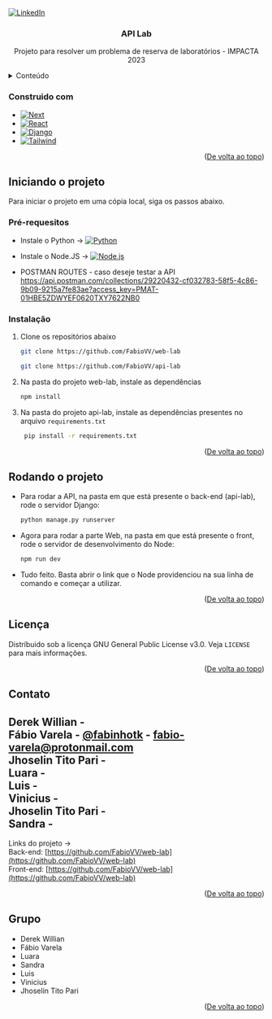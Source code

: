 <!-- Improved compatibility of back to top link: See: https://github.com/othneildrew/Best-README-Template/pull/73 -->
<a name="readme-top"></a>



<!-- PROJECT SHIELDS -->
<!--
*** I'm using markdown "reference style" links for readability.
*** Reference links are enclosed in brackets [ ] instead of parentheses ( ).
*** See the bottom of this document for the declaration of the reference variables
*** for contributors-url, forks-url, etc. This is an optional, concise syntax you may use.
*** https://www.markdownguide.org/basic-syntax/#reference-style-links
-->
<!-- [![Contributors][contributors-shield]][contributors-url]
[![Forks][forks-shield]][forks-url]
[![Stargazers][stars-shield]][stars-url]
[![Issues][issues-shield]][issues-url]
[![MIT License][license-shield]][license-url]-->
[![LinkedIn][linkedin-shield]][linkedin-url-fabio] 



<!-- PROJECT LOGO -->
<!--<br />
<div align="center">
  <a href="https://github.com/github_username/repo_name">
    <img src="images/logo.png" alt="Logo" width="80" height="80">
  </a>-->

<h3 align="center">API Lab</h3>

  <p align="center">
    Projeto para resolver um problema de reserva de laboratórios - IMPACTA 2023
    <br />
    <!-- <a href="https://github.com/github_username/repo_name"><strong>Explore the docs »</strong></a>
    <br />
    <br />
    <a href="https://github.com/github_username/repo_name">View Demo</a>
    ·
    <a href="https://github.com/github_username/repo_name/issues">Report Bug</a>
    ·
    <a href="https://github.com/github_username/repo_name/issues">Request Feature</a>
  </p> -->
</div>



<!-- TABLE OF CONTENTS -->
<details>
  <summary>Conteúdo</summary>
  <ol>
    <li>
      <ul>
        <li><a href="#built-with">Tecnologias</a></li>
      </ul>
    </li>
    <li>
      <a href="#getting-started">Iniciando o projeto</a>
      <ul>
        <li><a href="#prerequisites">Pré-requesitos</a></li>
        <li><a href="#installation">Instalação</a></li>
      </ul>
    </li>
    <!-- <li><a href="#usage">Uso</a></li> -->
    <!-- <li><a href="#roadmap">Roadmap</a></li>
    <li><a href="#contributing">Contributing</a></li>
    <li><a href="#license">License</a></li>
    <li><a href="#contact">Contact</a></li> -->
    <li><a href="#grupo">Grupo de DEV</a></li>
  </ol>
</details>



<!-- ABOUT THE PROJECT
## About The Project

[![Product Name Screen Shot][product-screenshot]](https://example.com)

Here's a blank template to get started: To avoid retyping too much info. Do a search and replace with your text editor for the following: `github_username`, `repo_name`, `twitter_handle`, `linkedin_username`, `email_client`, `email`, `project_title`, `project_description`

<p align="right">(<a href="#readme-top">De volta ao topo</a>)</p>
 -->

### Construido com

* [![Next][Next.js]][Next-url]
* [![React][React.js]][React-url]
* [![Django][Django]][Django-url]
* [![Tailwind][Tail]][Tail-url]


<p align="right">(<a href="#readme-top">De volta ao topo</a>)</p>



<!-- GETTING STARTED -->
## Iniciando o projeto

Para iniciar o projeto em uma cópia local, siga os passos abaixo.

### Pré-requesitos

 - Instale o Python ->  [![Python][Python]][Python-url]
 - Instale o Node.JS ->  [![Node.js][Node.js]][Node-url]

 - POSTMAN ROUTES - caso deseje testar a API
    https://api.postman.com/collections/29220432-cf032783-58f5-4c86-9b09-9215a7fe83ae?access_key=PMAT-01HBE5ZDWYEF0620TXY7622NB0

### Instalação

1. Clone os repositórios abaixo
   ```sh
   git clone https://github.com/FabioVV/web-lab
   ```
   ```sh
   git clone https://github.com/FabioVV/api-lab
   ```
3. Na pasta do projeto web-lab, instale as dependências
   ```sh
   npm install
   ```
4. Na pasta do projeto api-lab, instale as dependências presentes no arquivo `requirements.txt`
   ```sh
    pip install -r requirements.txt
   ```

<p align="right">(<a href="#readme-top">De volta ao topo</a>)</p>



<!-- USAGE EXAMPLES -->
## Rodando o projeto

 - Para rodar a API, na pasta em que está presente o back-end (api-lab), rode o servidor Django:
    ```sh
    python manage.py runserver
   ```

 - Agora para rodar a parte Web, na pasta em que está presente o front, rode o servidor de desenvolvimento do Node:
    ```sh
    npm run dev
   ```
 - Tudo feito. Basta abrir o link que o Node providenciou na sua linha de comando e começar a utilizar. 

<p align="right">(<a href="#readme-top">De volta ao topo</a>)</p> 



<!-- ROADMAP
## Roadmap

- [ ] Feature 1
- [ ] Feature 2
- [ ] Feature 3
    - [ ] Nested Feature

See the [open issues](https://github.com/github_username/repo_name/issues) for a full list of proposed features (and known issues).

<p align="right">(<a href="#readme-top">back to top</a>)</p>
 -->


<!-- CONTRIBUTING 
## Contributing

Contributions are what make the open source community such an amazing place to learn, inspire, and create. Any contributions you make are **greatly appreciated**.

If you have a suggestion that would make this better, please fork the repo and create a pull request. You can also simply open an issue with the tag "enhancement".
Don't forget to give the project a star! Thanks again!

1. Fork the Project
2. Create your Feature Branch (`git checkout -b feature/AmazingFeature`)
3. Commit your Changes (`git commit -m 'Add some AmazingFeature'`)
4. Push to the Branch (`git push origin feature/AmazingFeature`)
5. Open a Pull Request

<p align="right">(<a href="#readme-top">De volta ao topo</a>)</p>
-->


<!-- LICENSE -->
## Licença

Distríbuido sob a licença GNU General Public License v3.0. Veja `LICENSE` para mais informações.

<p align="right">(<a href="#readme-top">De volta ao topo</a>)</p>



<!-- CONTACT -->
## Contato
<!-- <ul>
  <li></li>
</ul> -->

Derek Willian -
<br>
Fábio Varela - [@fabinhotk](https://twitter.com/fabinhotk) - fabio-varela@protonmail.com
<br>
Jhoselin Tito Pari - 
<br>
Luara - 
<br>
Luis - 
<br>
Vinicius - 
<br>
Jhoselin Tito Pari - 
<br>
Sandra - 
<br>
--

Links do projeto ->
<br>
Back-end: [https://github.com/FabioVV/web-lab](https://github.com/FabioVV/web-lab)
<br>
Front-end: [https://github.com/FabioVV/web-lab](https://github.com/FabioVV/web-lab)
<br>

<p align="right">(<a href="#readme-top">De volta ao topo</a>)</p>



<!-- ACKNOWLEDGMENTS -->
 ## Grupo
<ul>
  <li>
   Derek Willian 
  </li>

  <li>
   Fábio Varela 
  </li>

  <li>
   Luara 
  </li>

  <li>
   Sandra
  </li>

  <li>
   Luis
  </li>

  <li>
   Vinicius
  </li>

  <li>
   Jhoselin Tito Pari
  </li>
</ul>


<p align="right">(<a href="#readme-top">De volta ao topo</a>)</p> 



<!-- MARKDOWN LINKS & IMAGES -->
<!-- https://www.markdownguide.org/basic-syntax/#reference-style-links  -->
[forks-shield]: https://img.shields.io/github/forks/github_username/repo_name.svg?style=for-the-badge
[forks-url]: https://github.com/github_username/repo_name/network/members
[stars-shield]: https://img.shields.io/github/stars/github_username/repo_name.svg?style=for-the-badge
[stars-url]: https://github.com/github_username/repo_name/stargazers
[issues-shield]: https://img.shields.io/github/issues/github_username/repo_name.svg?style=for-the-badge
[issues-url]: https://github.com/github_username/repo_name/issues
[license-shield]: https://img.shields.io/github/license/github_username/repo_name.svg?style=for-the-badge
[license-url]: https://github.com/github_username/repo_name/blob/master/LICENSE.txt
[linkedin-shield]: https://img.shields.io/badge/-LinkedIn-black.svg?style=for-the-badge&logo=linkedin&colorB=555


[linkedin-url-fabio]: https://www.linkedin.com/in/f%C3%A1bio-varela-413719217/?locale=en_US



[product-screenshot]: images/screenshot.png
[Next.js]: https://img.shields.io/badge/next.js-000000?style=for-the-badge&logo=nextdotjs&logoColor=white
[Next-url]: https://nextjs.org/
[React.js]: https://img.shields.io/badge/React-20232A?style=for-the-badge&logo=react&logoColor=61DAFB
[React-url]: https://reactjs.org/
[Django]: https://img.shields.io/badge/Django-092E20?style=for-the-badge&logo=django&logoColor=white
[Django-url]:https://www.djangoproject.com/	
[Tail]: https://img.shields.io/badge/Tailwind_CSS-38B2AC?style=for-the-badge&logo=tailwind-css&logoColor=whit
[Tail-url]: https://tailwindui.com/
[Python]: https://img.shields.io/badge/Python-14354C?style=for-the-badge&logo=python&logoColor=white
[Python-url]: https://www.python.org/
[Node.js]: https://img.shields.io/badge/Node.js-43853D?style=for-the-badge&logo=node.js&logoColor=white
[Node-url]: https://nodejs.org/en 

